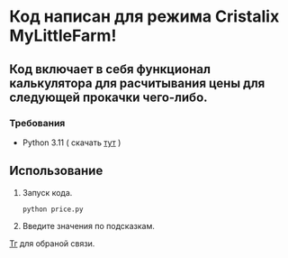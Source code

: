 # Код написан для режима Cristalix MyLittleFarm!  
## Код включает в себя функционал калькулятора для расчитывания цены для следующей прокачки чего-либо.      
### Требования
- Python 3.11 ( скачать [тут](https://www.python.org/downloads/release/python-3110/) )

## Использование
1. Запуск кода.
   
   ```
   python price.py
   ```
2. Введите значения по подсказкам.





[Тг](t.me/zxpixty) для обраной связи.
